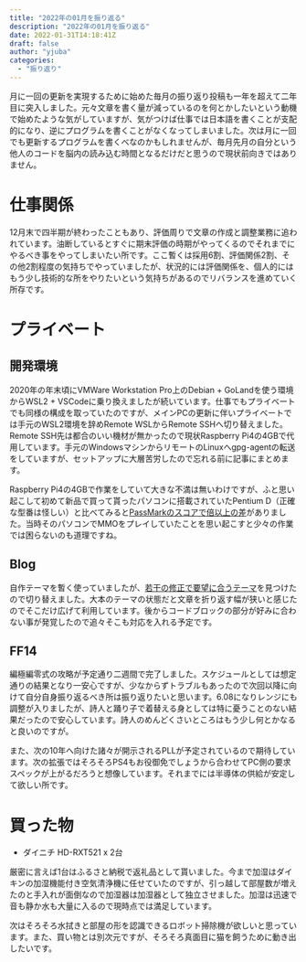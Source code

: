 ```yaml
---
title: "2022年の01月を振り返る"
description: "2022年の01月を振り返る"
date: 2022-01-31T14:18:41Z
draft: false
author: "yjuba"
categories:
  - "振り返り"
---
```


月に一回の更新を実現するために始めた毎月の振り返り投稿も一年を超えて二年目に突入しました。元々文章を書く量が減っているのを何とかしたいという動機で始めたような気がしていますが、気がつけば仕事では日本語を書くことが支配的になり、逆にプログラムを書くことがなくなってしまいました。次は月に一回でも更新するプログラムを書くべなのかもしれませんが、毎月先月の自分という他人のコードを脳内の読み込む時間となるだけだと思うので現状前向きではありません。

# 仕事関係
12月末で四半期が終わったこともあり、評価周りで文章の作成と調整業務に追われています。油断しているとすぐに期末評価の時期がやってくるのでそれまでにやるべき事をやってしまいたい所です。ここ暫くは採用6割、評価関係2割、その他2割程度の気持ちでやっていましたが、状況的には評価関係を、個人的にはもう少し技術的な所をやりたいという気持ちがあるのでリバランスを進めていく所存です。

# プライベート

## 開発環境
2020年の年末頃にVMWare Workstation Pro上のDebian + GoLandを使う環境からWSL2 + VSCodeに乗り換えましたが続いています。仕事でもプライベートでも同様の構成を取っていたのですが、メインPCの更新に伴いプライベートでは手元のWSL2環境を辞めRemote WSLからRemote SSHへ切り替えました。Remote SSH先は都合のいい機材が無かったので現状Raspberry Pi4の4GBで代用しています。手元のWindowsマシンからリモートのLinuxへgpg-agentの転送をしていますが、セットアップに大層苦労したので忘れる前に記事にまとめます。

Raspberry Pi4の4GBで作業をしていて大きな不満は無いわけですが、ふと思い起こして初めて新品で買って貰ったパソコンに搭載されていたPentium D（正確な型番は怪しい）と比べてみると[PassMarkのスコアで倍以上の差](https://www.cpubenchmark.net/compare/BCM2711-vs-Intel-Pentium-D-805/4297vs1125)がありました。当時そのパソコンでMMOをプレイしていたことを思い起こすと少々の作業では困らないのも道理ですね。

## Blog
自作テーマを暫く使っていましたが、[若干の修正で要望に合うテーマ](https://github.com/LukasJoswiak/etch)を見つけたので切り替えました。大本のテーマの状態だと文章を折り返す幅が狭いと感じたのでそこだけ広げて利用しています。後からコードブロックの部分が好みに合わない事が発覚したので追々そこも対応を入れる予定です。

## FF14
編極編零式の攻略が予定通り二週間で完了しました。スケジュールとしては想定通りの結果となり一安心ですが、少なからずトラブルもあったので次回以降に向けて自分自身振り返るべき所は振り返りたいと思います。6.08になりレンジにも調整が入りましたが、詩人と踊り子で着替える身としては特に憂うことのない結果だったので安心しています。詩人のめんどくさいところはもう少し何とかなると良いのですが。

また、次の10年へ向けた諸々が開示されるPLLが予定されているので期待しています。次の拡張ではそろそろPS4もお役御免でしょうから合わせてPC側の要求スペックが上がるだろうと想像しています。それまでには半導体の供給が安定して欲しい所です。

# 買った物
- ダイニチ HD-RXT521 x 2台

厳密に言えば1台はふるさと納税で返礼品として貰いました。今まで加湿はダイキンの加湿機能付き空気清浄機に任せていたのですが、引っ越して部屋数が増えたのと手入れが面倒なので加湿器は加湿器として独立させました。加湿は迅速で音も静か水も大量に入るので現時点では満足しています。

次はそろそろ水拭きと部屋の形を認識できるロボット掃除機が欲しいと思っています。また、買い物とは別次元ですが、そろそろ真面目に猫を飼うために動き出したいです。
